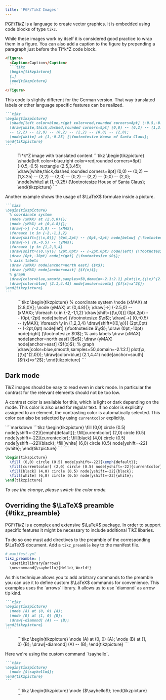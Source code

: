 ```yaml
---
title: 'PGF/TikZ Images'
---
```


[PGF/Ti*k*Z](https://sourceforge.net/projects/pgf/) is a language to create
vector graphics. It is embedded using code blocks of type `tikz`.

<Info>
  While these images work by itself it is considered good practice to wrap them
  in a figure. You can also add a caption to the figure by prepending a paragraph
  just before the Ti*k*Z code block.

  ````markdown
  <Figure>
    <Caption>Caption</Caption>
    ```tikz
    \begin{tikzpicture}
    […]
    \end{tikzpicture}
    ```
  </Figure>
  ````
</Info>

<Example>
  This code is slightly different for the German version. That way translated
  labels or other language specific features can be realized.

  ````markdown
  ```tikz
  \begin{tikzpicture}
    \shade[left color=blue,right color=red,rounded corners=8pt] (-0.5,-0.5) rectangle (2.5,3.45);
    \draw[white,thick,dashed,rounded corners=8pt] (0,0) -- (0,2) -- (1,3.25)
    -- (2,2) -- (2,0) -- (0,2) -- (2,2) -- (0,0) -- (2,0);
    \node[white] at (1,-0.25) {\footnotesize House of Santa Claus};
  \end{tikzpicture}
  ```
  ````

  <Figure>
    <Caption>Ti*k*Z image with translated content</Caption>
    ```tikz
    \begin{tikzpicture}
      \shade[left color=blue,right color=red,rounded corners=8pt] (-0.5,-0.5) rectangle (2.5,3.45);
      \draw[white,thick,dashed,rounded corners=8pt] (0,0) -- (0,2) -- (1,3.25)
      -- (2,2) -- (2,0) -- (0,2) -- (2,2) -- (0,0) -- (2,0);
      \node[white] at (1,-0.25) {\footnotesize House of Santa Claus};
    \end{tikzpicture}
    ```
  </Figure>
</Example>

<Example>
  Another example shows the usage of $\LaTeX$ formulae inside a picture.

  ````markdown
  ```tikz
  \begin{tikzpicture}
    % coordinate system
    \node (xMAX) at (2.8,0){};
    \node (yMAX) at (0,4.8){};
    \draw[->] (-2.5,0) -- (xMAX);
    \foreach \x in {-2,-1,1,2}
    \draw[shift={(\x,0)}] (0pt,2pt) -- (0pt,-2pt) node[below] {\footnotesize $\x$};
    \draw[->] (0,-0.5) -- (yMAX);
    \foreach \y in {1,2,3,4}
    \draw[shift={(0,\y)}] (2pt,0pt) -- (-2pt,0pt) node[left] {\footnotesize $\y$};
    \draw (0pt,-10pt) node[right] {\footnotesize $0$};
    % axis labels
    \draw (xMAX) node[anchor=north east] {$x$};
    \draw (yMAX) node[anchor=east] {$f(x)$};
    % graph
    \draw[color=blue,smooth,samples=50,domain=-2.1:2.1] plot(\x,{(\x)^(2.0)});
    \draw[color=blue] (2.1,4.41) node[anchor=south] {$f(x)=x^2$};
  \end{tikzpicture}
  ```
  ````

  <Figure>
  ```tikz
  \begin{tikzpicture}
    % coordinate system
    \node (xMAX) at (2.8,0){};
    \node (yMAX) at (0,4.8){};
    \draw[->] (-2.5,0) -- (xMAX);
    \foreach \x in {-2,-1,1,2}
    \draw[shift={(\x,0)}] (0pt,2pt) -- (0pt,-2pt) node[below] {\footnotesize $\x$};
    \draw[->] (0,-0.5) -- (yMAX);
    \foreach \y in {1,2,3,4}
    \draw[shift={(0,\y)}] (2pt,0pt) -- (-2pt,0pt) node[left] {\footnotesize $\y$};
    \draw (0pt,-10pt) node[right] {\footnotesize $0$};
    % axis labels
    \draw (xMAX) node[anchor=north east] {$x$};
    \draw (yMAX) node[anchor=east] {$f(x)$};
    % graph
    \draw[color=blue,smooth,samples=50,domain=-2.1:2.1] plot(\x,{(\x)^(2.0)});
    \draw[color=blue] (2.1,4.41) node[anchor=south] {$f(x)=x^2$};
  \end{tikzpicture}
  ```
  </Figure>
</Example>

## Dark mode

Ti*k*Z images should be easy to read even in dark mode. In particular the
contrast for the relevant elements should not be too low.

A contrast color is available for this, which is light or dark depending on the
mode. This color is also used for regular text. If no color is explicitly
assigned to an element, the contrasting color is automatically selected. This
color can also be selected by using `currentcolor` explicitly.

<Example>
  ````markdown
  ```tikz
  \begin{tikzpicture}
    \fill (0,0) circle (0.5) node[yshift=-22]{\emph{default}};
    \fill[currentcolor] (2,0) circle (0.5) node[yshift=-22]{currentcolor};
    \fill[black] (4,0) circle (0.5) node[yshift=-22]{black};
    \fill[white] (6,0) circle (0.5) node[yshift=-22]{white};
  \end{tikzpicture}
  ```
  ````

  ```tikz
  \begin{tikzpicture}
    \fill (0,0) circle (0.5) node[yshift=-22]{\emph{default}};
    \fill[currentcolor] (2,0) circle (0.5) node[yshift=-22]{currentcolor};
    \fill[black] (4,0) circle (0.5) node[yshift=-22]{black};
    \fill[white] (6,0) circle (0.5) node[yshift=-22]{white};
  \end{tikzpicture}
  ```

  *To see the change, please switch the color mode.*
</Example>

## Overriding the $\LaTeX$ preamble {#tikz_preamble}

PGF/Ti*k*Z is a complex and extensive $\LaTeX$ package. In order to support
specific features it might be necessary to include additional Ti*k*Z libaries.

To do so one must add directives to the preamble of the corresponding $\LaTeX$
document. Add a `tikz_preamble` key to the manifest file.

```yml
# manifest.yml
tikz_preamble: |
  \usetikzlibrary{arrows}
  \newcommand{\sayhello}{Hello\ World!}
```

<Info>
  As this technique allows you to add arbitrary commands to the preamble you can
  use it to define custom $\LaTeX$ commands for convenience.
</Info>

<Example>
  This examples uses the `arrows` library. It allows us to use `diamond` as arrow
  tip kind.

  ````markdown
  ```tikz
  \begin{tikzpicture}
    \node (A) at (0, 0) {A};
    \node (B) at (1, 0) {B};
    \draw[-diamond] (A) -- (B);
  \end{tikzpicture}
  ```
  ````

  <Figure>
  ```tikz
  \begin{tikzpicture}
    \node (A) at (0, 0) {A};
    \node (B) at (1, 0) {B};
    \draw[-diamond] (A) -- (B);
  \end{tikzpicture}
  ```
  </Figure>
</Example>

<Example>
  Here we're using the custom command `\sayhello`.

  ````markdown
  ```tikz
  \begin{tikzpicture}
    \node {$\sayhello$};
  \end{tikzpicture}
  ```
  ````

  <Figure>
    ```tikz
    \begin{tikzpicture}
      \node {$\sayhello$};
    \end{tikzpicture}
    ```
  </Figure>
</Example>
